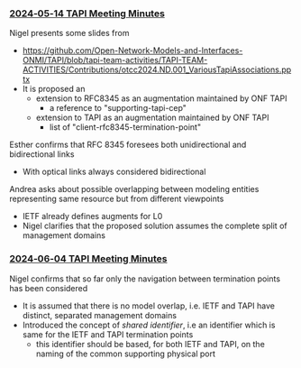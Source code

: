 ### [2024‐05‐14 TAPI Meeting Minutes](https://github.com/Open-Network-Models-and-Interfaces-ONMI/TAPI/wiki/2024%E2%80%9005%E2%80%9014-TAPI-Meeting-Minutes)

Nigel presents some slides from
  - https://github.com/Open-Network-Models-and-Interfaces-ONMI/TAPI/blob/tapi-team-activities/TAPI-TEAM-ACTIVITIES/Contributions/otcc2024.ND.001_VariousTapiAssociations.pptx
  - It is proposed an
    + extension to RFC8345 as an augmentation maintained by ONF TAPI
      - a reference to "supporting-tapi-cep"
    + extension to TAPI as an augmentation maintained by ONF TAPI
      - list of "client-rfc8345-termination-point"
 
Esther confirms that RFC 8345 foresees both unidirectional and bidirectional links
  - With optical links always considered bidirectional
  
Andrea asks about possible overlapping between modeling entities representing same resource but from different viewpoints
  - IETF already defines augments for L0
  - Nigel clarifies that the proposed solution assumes the complete split of management domains

### [2024‐06‐04 TAPI Meeting Minutes](https://github.com/Open-Network-Models-and-Interfaces-ONMI/TAPI/wiki/2024%E2%80%9006%E2%80%9004-TAPI-Meeting-Minutes)

Nigel confirms that so far only the navigation between termination points has been considered
- It is assumed that there is no model overlap, i.e. IETF and TAPI have distinct, separated management domains
- Introduced the concept of _shared identifier_, i.e an identifier which is same for the IETF and TAPI termination points
  + this identifier should be based, for both IETF and TAPI, on the naming of the common supporting physical port 